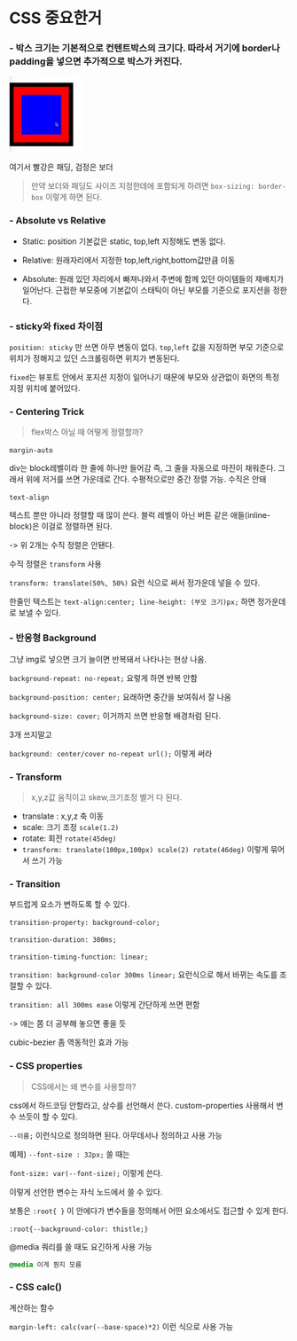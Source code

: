 # CSS 중요한거

### - 박스 크기는 기본적으로 컨텐트박스의 크기다. 따라서 거기에 border나 padding을 넣으면 추가적으로 박스가 커진다.

![image-20201230234452800](css_hacksim.assets/image-20201230234452800.png)

여기서 빨강은 패딩, 검정은 보더



> 만약 보더와 패딩도 사이즈 지정한데에 포함되게 하려면 `box-sizing: border-box` 이렇게 하면 된다.



### - Absolute vs Relative

- Static: position 기본값은 static, top,left 지정해도 변동 없다.

- Relative: 원래자리에서 지정한 top,left,right,bottom값만큼 이동
- Absolute: 원래 있던 자리에서 빠져나와서 주변에 함께 있던 아이템들의 재배치가 일어난다. 근접한 부모중에 기본값이 스태틱이 아닌 부모를 기준으로 포지션을 정한다.

###  

### - sticky와 fixed 차이점

`position: sticky` 만 쓰면 아무 변동이 없다. `top`,`left` 값을 지정하면 부모 기준으로 위치가 정해지고 있던 스크롤링하면 위치가 변동된다.

`fixed`는 뷰포트 안에서 포지션 지정이 일어나기 때문에 부모와 상관없이 화면의 특정 지정 위치에 붙어있다.



### - Centering Trick

> flex박스 아닐 때 어떻게 정렬할까?

`margin-auto`

div는 block레벨이라 한 줄에 하나만 들어감 즉, 그 줄을 자동으로 마진이 채워준다. 그래서 위에 저거를 쓰면 가운데로 간다. 수평적으로만 중간 정렬 가능. 수직은 안돼

`text-align`

텍스트 뿐만 아니라 정렬할 때 많이 쓴다. 블럭 레벨이 아닌 버튼 같은 애들(inline-block)은 이걸로 정렬하면 된다.



-> 위 2개는 수직 정렬은 안됀다.

수직 정렬은 `transform` 사용

`transform: translate(50%, 50%)` 요런 식으로 써서 정가운데 넣을 수 있다.

한줄인 텍스트는 `text-align:center; line-height: (부모 크기)px;` 하면 정가운데로 보낼 수 있다.



### - 반응형 Background

그냥 img로 넣으면 크기 늘이면 반복돼서 나타나는 현상 나옴.

`background-repeat: no-repeat;` 요렇게 하면 반복 안함

`background-position: center;` 요래하면 중간을 보여줘서 잘 나옴

`background-size: cover;` 이거까지 쓰면 반응형 배경처럼 된다.

3개 쓰지말고 

`background: center/cover no-repeat url();` 이렇게 써라



### - Transform

> x,y,z값 움직이고 skew,크기조정 별거 다 된다.

- translate : x,y,z 축 이동
- scale: 크기 조정 `scale(1.2)` 
- rotate: 회전 `rotate(45deg)`
- `transform: translate(100px,100px) scale(2) rotate(46deg)` 이렇게 묶어서 쓰기 가능



### - Transition

부드럽게 요소가 변하도록 할 수 있다.

`transition-property: background-color;`

`transition-duration: 300ms;`

`transition-timing-function: linear;`

`transition: background-color 300ms linear;` 요런식으로 해서 바뀌는 속도를 조절할 수 있다.

`transition: all 300ms ease` 이렇게 간단하게 쓰면 편함

-> 얘는 쫌 더 공부해 놓으면 좋을 듯

cubic-bezier 좀 역동적인 효과 가능



### - CSS properties

> CSS에서는 왜 변수를 사용할까?

css에서 하드코딩 안할라고, 상수를 선언해서 쓴다. custom-properties 사용해서 변수 쓰듯이 할 수 있다.

`--이름;` 이런식으로 정의하면 된다. 아무데서나 정의하고 사용 가능

예제) `--font-size : 32px;`  쓸 때는 

`font-size: var(--font-size);` 이렇게 쓴다. 

이렇게 선언한 변수는 자식 노드에서 쓸 수 있다.

보통은 `:root{ }` 이 안에다가 변수들을 정의해서 어떤 요소에서도 접근할 수 있게 한다.

`:root{--background-color: thistle;}`

@media 쿼리를 쓸 때도 요긴하게 사용 가능

```css
@media 이게 뭔지 모름
```



### - CSS calc()

계산하는 함수 

`margin-left: calc(var(--base-space)*2)` 이런 식으로 사용 가능

